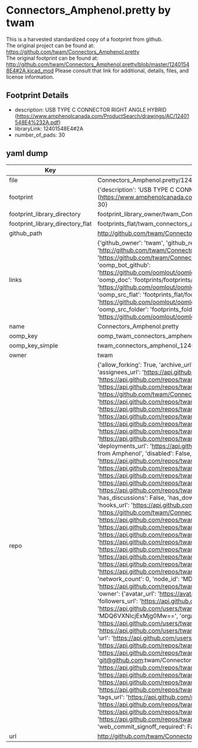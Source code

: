 # Connectors_Amphenol.pretty by twam  
This is a harvested standardized copy of a footprint from github.  
The original project can be found at:  
https://github.com/twam/Connectors_Amphenol.pretty  
The original footprint can be found at:
http://github.com/twam/Connectors_Amphenol.pretty/blob/master/12401548E4#2A.kicad_mod
Please consult that link for additional, details, files, and license information.  
## Footprint Details
* description: USB TYPE C CONNECTOR RIGHT ANGLE HYBRID (https://www.amphenolcanada.com/ProductSearch/drawings/AC/12401548E4%232A.pdf)  
* libraryLink: 12401548E4#2A  
* number_of_pads: 30  
## yaml dump  
| Key | Value |  
| --- | --- |  
| file | Connectors_Amphenol.pretty/12401548E4#2A.kicad_mod |  
| footprint | {'description': 'USB TYPE C CONNECTOR RIGHT ANGLE HYBRID (https://www.amphenolcanada.com/ProductSearch/drawings/AC/12401548E4%232A.pdf)', 'libraryLink': '12401548E4#2A', 'number_of_pads': 30} |  
| footprint_library_directory | footprint_library_owner/twam_Connectors_Amphenol.pretty |  
| footprint_library_directory_flat | footprints_flat/twam_connectors_amphenol_12401548e4#2a/working |  
| github_path | http://github.com/twam/Connectors_Amphenol.pretty/blob/master/12401548E4#2A.kicad_mod |  
| links | {'github_owner': 'twam', 'github_repo_name': 'Connectors_Amphenol.pretty', 'github_src': 'http://github.com/twam/Connectors_Amphenol.pretty/blob/master/12401548E4#2A.kicad_mod', 'github_src_repo': 'https://github.com/twam/Connectors_Amphenol.pretty', 'oomp_bot': 'footprints/twam_connectors_amphenol_12401548e4#2a/working', 'oomp_bot_github': 'https://github.com/oomlout/oomlout_oomp_footprint_bot/tree/main/footprints/twam_connectors_amphenol_12401548e4#2a/working', 'oomp_doc': 'footprints/footprints/twam/Connectors_Amphenol/12401548E4#2A/working/', 'oomp_doc_github': 'https://github.com/oomlout/oomlout_oomp_footprint_doc/tree/main/footprints/footprints/twam/Connectors_Amphenol/12401548E4#2A/working', 'oomp_src_flat': 'footprints_flat/footprints_flat/twam_connectors_amphenol_12401548e4#2a/working', 'oomp_src_flat_github': 'https://github.com/oomlout/oomlout_oomp_footprint_src/tree/main/footprints_flat/twam_connectors_amphenol_12401548e4#2a/working', 'oomp_src_folder': 'footprints_folder/footprints_folder/twam/Connectors_Amphenol/12401548E4#2A/working', 'oomp_src_folder_github': 'https://github.com/oomlout/oomlout_oomp_footprint_src/tree/main/footprints_folder/twam/Connectors_Amphenol/12401548E4#2A/working'} |  
| name | Connectors_Amphenol.pretty |  
| oomp_key | oomp_twam_connectors_amphenol_12401548e4#2a |  
| oomp_key_simple | twam_connectors_amphenol_12401548e4#2a |  
| owner | twam |  
| repo | {'allow_forking': True, 'archive_url': 'https://api.github.com/repos/twam/Connectors_Amphenol.pretty/{archive_format}{/ref}', 'archived': False, 'assignees_url': 'https://api.github.com/repos/twam/Connectors_Amphenol.pretty/assignees{/user}', 'blobs_url': 'https://api.github.com/repos/twam/Connectors_Amphenol.pretty/git/blobs{/sha}', 'branches_url': 'https://api.github.com/repos/twam/Connectors_Amphenol.pretty/branches{/branch}', 'clone_url': 'https://github.com/twam/Connectors_Amphenol.pretty.git', 'collaborators_url': 'https://api.github.com/repos/twam/Connectors_Amphenol.pretty/collaborators{/collaborator}', 'comments_url': 'https://api.github.com/repos/twam/Connectors_Amphenol.pretty/comments{/number}', 'commits_url': 'https://api.github.com/repos/twam/Connectors_Amphenol.pretty/commits{/sha}', 'compare_url': 'https://api.github.com/repos/twam/Connectors_Amphenol.pretty/compare/{base}...{head}', 'contents_url': 'https://api.github.com/repos/twam/Connectors_Amphenol.pretty/contents/{+path}', 'contributors_url': 'https://api.github.com/repos/twam/Connectors_Amphenol.pretty/contributors', 'created_at': '2016-01-06T13:52:28Z', 'default_branch': 'master', 'deployments_url': 'https://api.github.com/repos/twam/Connectors_Amphenol.pretty/deployments', 'description': 'KiCad footprints for connectors from Amphenol', 'disabled': False, 'downloads_url': 'https://api.github.com/repos/twam/Connectors_Amphenol.pretty/downloads', 'events_url': 'https://api.github.com/repos/twam/Connectors_Amphenol.pretty/events', 'fork': False, 'forks': 0, 'forks_count': 0, 'forks_url': 'https://api.github.com/repos/twam/Connectors_Amphenol.pretty/forks', 'full_name': 'twam/Connectors_Amphenol.pretty', 'git_commits_url': 'https://api.github.com/repos/twam/Connectors_Amphenol.pretty/git/commits{/sha}', 'git_refs_url': 'https://api.github.com/repos/twam/Connectors_Amphenol.pretty/git/refs{/sha}', 'git_tags_url': 'https://api.github.com/repos/twam/Connectors_Amphenol.pretty/git/tags{/sha}', 'git_url': 'git://github.com/twam/Connectors_Amphenol.pretty.git', 'has_discussions': False, 'has_downloads': True, 'has_issues': True, 'has_pages': False, 'has_projects': True, 'has_wiki': True, 'homepage': '', 'hooks_url': 'https://api.github.com/repos/twam/Connectors_Amphenol.pretty/hooks', 'html_url': 'https://github.com/twam/Connectors_Amphenol.pretty', 'id': 49138059, 'is_template': False, 'issue_comment_url': 'https://api.github.com/repos/twam/Connectors_Amphenol.pretty/issues/comments{/number}', 'issue_events_url': 'https://api.github.com/repos/twam/Connectors_Amphenol.pretty/issues/events{/number}', 'issues_url': 'https://api.github.com/repos/twam/Connectors_Amphenol.pretty/issues{/number}', 'keys_url': 'https://api.github.com/repos/twam/Connectors_Amphenol.pretty/keys{/key_id}', 'labels_url': 'https://api.github.com/repos/twam/Connectors_Amphenol.pretty/labels{/name}', 'language': None, 'languages_url': 'https://api.github.com/repos/twam/Connectors_Amphenol.pretty/languages', 'license': None, 'merges_url': 'https://api.github.com/repos/twam/Connectors_Amphenol.pretty/merges', 'milestones_url': 'https://api.github.com/repos/twam/Connectors_Amphenol.pretty/milestones{/number}', 'mirror_url': None, 'name': 'Connectors_Amphenol.pretty', 'network_count': 0, 'node_id': 'MDEwOlJlcG9zaXRvcnk0OTEzODA1OQ==', 'notifications_url': 'https://api.github.com/repos/twam/Connectors_Amphenol.pretty/notifications{?since,all,participating}', 'open_issues': 0, 'open_issues_count': 0, 'owner': {'avatar_url': 'https://avatars.githubusercontent.com/u/112843?v=4', 'events_url': 'https://api.github.com/users/twam/events{/privacy}', 'followers_url': 'https://api.github.com/users/twam/followers', 'following_url': 'https://api.github.com/users/twam/following{/other_user}', 'gists_url': 'https://api.github.com/users/twam/gists{/gist_id}', 'gravatar_id': '', 'html_url': 'https://github.com/twam', 'id': 112843, 'login': 'twam', 'node_id': 'MDQ6VXNlcjExMjg0Mw==', 'organizations_url': 'https://api.github.com/users/twam/orgs', 'received_events_url': 'https://api.github.com/users/twam/received_events', 'repos_url': 'https://api.github.com/users/twam/repos', 'site_admin': False, 'starred_url': 'https://api.github.com/users/twam/starred{/owner}{/repo}', 'subscriptions_url': 'https://api.github.com/users/twam/subscriptions', 'type': 'User', 'url': 'https://api.github.com/users/twam'}, 'private': False, 'pulls_url': 'https://api.github.com/repos/twam/Connectors_Amphenol.pretty/pulls{/number}', 'pushed_at': '2016-01-10T16:52:28Z', 'releases_url': 'https://api.github.com/repos/twam/Connectors_Amphenol.pretty/releases{/id}', 'size': 1, 'ssh_url': 'git@github.com:twam/Connectors_Amphenol.pretty.git', 'stargazers_count': 0, 'stargazers_url': 'https://api.github.com/repos/twam/Connectors_Amphenol.pretty/stargazers', 'statuses_url': 'https://api.github.com/repos/twam/Connectors_Amphenol.pretty/statuses/{sha}', 'subscribers_count': 3, 'subscribers_url': 'https://api.github.com/repos/twam/Connectors_Amphenol.pretty/subscribers', 'subscription_url': 'https://api.github.com/repos/twam/Connectors_Amphenol.pretty/subscription', 'svn_url': 'https://github.com/twam/Connectors_Amphenol.pretty', 'tags_url': 'https://api.github.com/repos/twam/Connectors_Amphenol.pretty/tags', 'teams_url': 'https://api.github.com/repos/twam/Connectors_Amphenol.pretty/teams', 'temp_clone_token': None, 'topics': [], 'trees_url': 'https://api.github.com/repos/twam/Connectors_Amphenol.pretty/git/trees{/sha}', 'updated_at': '2016-01-06T14:32:10Z', 'url': 'https://api.github.com/repos/twam/Connectors_Amphenol.pretty', 'visibility': 'public', 'watchers': 0, 'watchers_count': 0, 'web_commit_signoff_required': False} |  
| url | http://github.com/twam/Connectors_Amphenol.pretty |  

